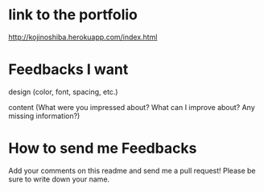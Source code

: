 # link to the portfolio

http://kojinoshiba.herokuapp.com/index.html

# Feedbacks I want

design (color, font, spacing, etc.)

content (What were you impressed about? What can I improve about? Any missing information?)

# How to send me Feedbacks

Add your comments on this readme and send me a pull request! Please be sure to write down your name.
